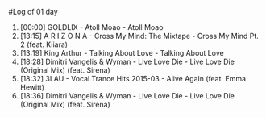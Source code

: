 #Log of 01 day

1. [00:00] GOLDLIX - Atoll Moao - Atoll Moao
1. [13:15] A R I Z O N A - Cross My Mind: The Mixtape - Cross My Mind Pt. 2 (feat. Kiiara)
1. [13:19] King Arthur - Talking About Love - Talking About Love
1. [18:28] Dimitri Vangelis & Wyman - Live Love Die - Live Love Die (Original Mix) (feat. Sirena)
1. [18:32] 3LAU - Vocal Trance Hits 2015-03 - Alive Again (feat. Emma Hewitt)
1. [18:36] Dimitri Vangelis & Wyman - Live Love Die - Live Love Die (Original Mix) (feat. Sirena)
